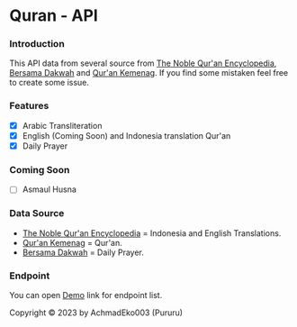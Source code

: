 # Quran - API

### Introduction
This API data from several source from [The Noble Qur'an Encyclopedia](https://quranenc.com/en/home), [Bersama Dakwah](https://bersamadakwah.net) and [Qur'an Kemenag](https://quran.kemenag.go.id). If you find some mistaken feel free to create some issue.

### Features
- [x] Arabic Transliteration
- [x] English (Coming Soon) and Indonesia translation Qur'an
- [x] Daily Prayer

### Coming Soon
- [ ] Asmaul Husna

### Data Source
- [The Noble Qur'an Encyclopedia](https://quranenc.com/en/home) = Indonesia and English Translations.
- [Qur'an Kemenag](https://quran.kemenag.go.id) = Qur'an.
- [Bersama Dakwah](https://bersamadakwah.net) = Daily Prayer.

### Endpoint
You can open [Demo](https://api.madko.id/swagger/index.html) link for endpoint list.

Copyright © 2023 by AchmadEko003 (Pururu)
